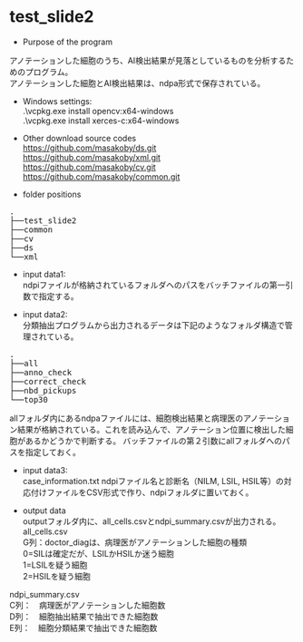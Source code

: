 # test_slide2
- Purpose of the program

アノテーションした細胞のうち、AI検出結果が見落としているものを分析するためのプログラム。  
アノテーションした細胞とAI検出結果は、ndpa形式で保存されている。  


- Windows settings:   
.\vcpkg.exe install opencv:x64-windows  
.\vcpkg.exe install xerces-c:x64-windows  

- Other download source codes  
https://github.com/masakoby/ds.git  
https://github.com/masakoby/xml.git  
https://github.com/masakoby/cv.git  
https://github.com/masakoby/common.git  

- folder positions
<pre>
.
├──test_slide2
├──common
├──cv
├──ds
└──xml
</pre>

- input data1:   
ndpiファイルが格納されているフォルダへのパスをバッチファイルの第一引数で指定する。　　

- input data2:   
分類抽出プログラムから出力されるデータは下記のようなフォルダ構造で管理されている。  
<pre>
.
├──all
├──anno_check
├──correct_check
├──nbd_pickups
└──top30
</pre>
allフォルダ内にあるndpaファイルには、細胞検出結果と病理医のアノテーション結果が格納されている。これを読み込んで、アノテーション位置に検出した細胞があるかどうかで判断する。
バッチファイルの第２引数にallフォルダへのパスを指定しておく。

- input data3:   
case_information.txt
ndpiファイル名と診断名（NILM, LSIL, HSIL等）の対応付けファイルをCSV形式で作り、ndpiフォルダに置いておく。　　

- output data  
outputフォルダ内に、all_cells.csvとndpi_summary.csvが出力される。  
all_cells.csv  
G列：doctor_diagは、病理医がアノテーションした細胞の種類  
0=SILは確定だが、LSILかHSILか迷う細胞  
1=LSILを疑う細胞  
2=HSILを疑う細胞  　


ndpi_summary.csv  
C列：　病理医がアノテーションした細胞数  
D列：　細胞抽出結果で抽出できた細胞数  
E列：　細胞分類結果で抽出できた細胞数  　


